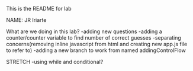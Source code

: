 This is the README for lab

NAME: JR Iriarte

What are we doing in this lab?
-adding new questions
-adding a counter/counter variable to find number of correct guesses
-separating concerns(removing inline javascript from html and creating new app.js file to refer to)
-adding a new branch to work from named addingControlFlow

STRETCH
-using while and conditional?
